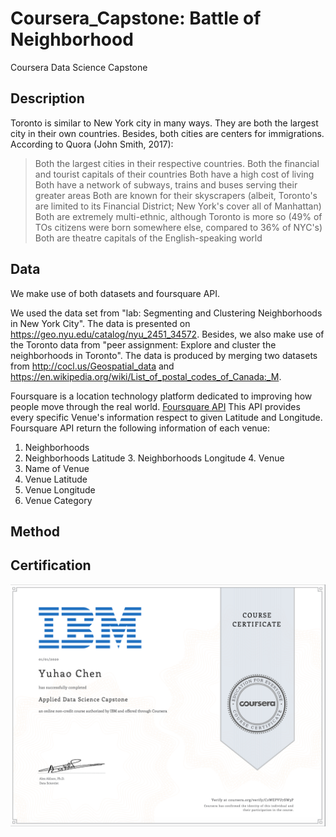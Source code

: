 # Coursera_Capstone: Battle of Neighborhood
Coursera Data Science Capstone

## Description

Toronto is similar to New York city in many ways. They are both the largest city in their own countries. Besides, both cities are centers for immigrations. According to Quora (John Smith, 2017):

> Both the largest cities in their respective countries.
> Both the financial and tourist capitals of their countries
> Both have a high cost of living
> Both have a network of subways, trains and buses serving their greater areas
> Both are known for their skyscrapers (albeit, Toronto's are limited to its Financial District; New York's cover all of Manhattan)
> Both are extremely multi-ethnic, although Toronto is more so (49% of TOs
> citizens were born
> somewhere else, compared to 36% of NYC's)
> Both are theatre capitals of the English-speaking world


## Data

We make use of both datasets and foursquare API.

We used the data set from "lab: Segmenting and Clustering Neighborhoods in New York City". The data is presented on https://geo.nyu.edu/catalog/nyu_2451_34572.
Besides, we also make use of the Toronto data from "peer assignment: Explore and cluster the neighborhoods in Toronto". The data is produced by merging two datasets from http://cocl.us/Geospatial_data and https://en.wikipedia.org/wiki/List_of_postal_codes_of_Canada:_M.

Foursquare is a location technology platform dedicated to improving how people move through the real world. [Foursquare API](https://developer.foursquare.com/) This API provides every specific Venue's information respect to given Latitude and Longitude. Foursquare API return the following information of each venue:

1. Neighborhoods
2. Neighborhoods Latitude 3. Neighborhoods Longitude 4. Venue
5. Name of Venue
6. Venue Latitude
7. Venue Longitude
8. Venue Category

## Method

## Certification
![Image](https://github.com/AkazaAkane/Coursera_Capstone/blob/master/other/capstone.png)

